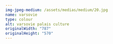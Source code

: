 ```yaml
---
img-jpeg-medium: /assets/medias/medium/20.jpg
name: varsovie
type: colour
alt: varsovie palais culture
originalWidth: "787"
originalHeight: "570"
---
```

